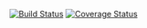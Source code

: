 [![Build Status](https://travis-ci.com/datachi7d/powerfc.svg?branch=master)](https://travis-ci.com/datachi7d/powerfc)
[![Coverage Status](https://coveralls.io/repos/github/datachi7d/powerfc/badge.svg)](https://coveralls.io/github/datachi7d/powerfc)
